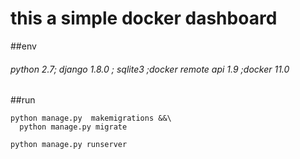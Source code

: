 # this a simple docker dashboard

##env
###### python 2.7; django 1.8.0 ; sqlite3 ;docker remote api 1.9 ;docker 11.0

##run
```
python manage.py  makemigrations &&\
  python manage.py migrate

python manage.py runserver
```
